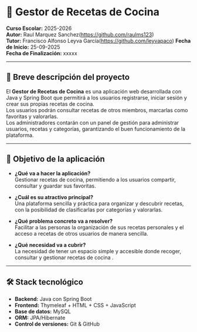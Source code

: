 # 🍲 Gestor de Recetas de Cocina  

**Curso Escolar:** 2025-2026  
**Autor:** Raul Marquez Sanchez(https://github.com/raulms123)  
**Tutor:** Francisco Alfonso Leyva García(https://github.com/leyvapaco) 
**Fecha de Inicio:** 25-09-2025  
**Fecha de Finalización:** xxxxx  

---

## 📌 Breve descripción del proyecto  
El **Gestor de Recetas de Cocina** es una aplicación web desarrollada con Java y Spring Boot que permitirá a los usuarios registrarse, iniciar sesión y crear sus propias recetas de cocina.  
Los usuarios podrán consultar recetas de otros miembros, marcarlas como favoritas y valorarlas.  
Los administradores contarán con un panel de gestión para administrar usuarios, recetas y categorías, garantizando el buen funcionamiento de la plataforma.  

---

## 🎯 Objetivo de la aplicación  
- **¿Qué va a hacer la aplicación?**  
  Gestionar recetas de cocina, permitiendo a los usuarios compartir, consultar y guardar sus favoritas.  

- **¿Cuál es su atractivo principal?**  
  Una plataforma sencilla y práctica para organizar y descubrir recetas, con la posibilidad de clasificarlas por categorías y valorarlas.  

- **¿Qué problema concreto va a resolver?**  
  Facilitar a las personas la organización de sus recetas personales y el acceso a recetas de otros usuarios de manera sencilla.  

- **¿Qué necesidad va a cubrir?**  
  La necesidad de tener un espacio simple y accesible donde recoger, consultar y gestionar recetas de cocina .  

---

## 🛠️ Stack tecnológico  
- **Backend:** Java con Spring Boot  
- **Frontend:** Thymeleaf + HTML + CSS + JavaScript  
- **Base de datos:** MySQL  
- **ORM:** JPA/Hibernate  
- **Control de versiones:** Git & GitHub  
